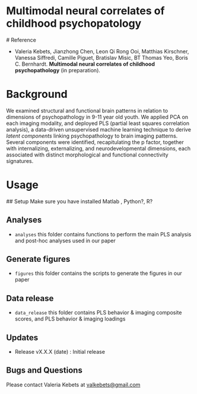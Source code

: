 # Multimodal neural correlates of childhood psychopatology


# Reference
* Valeria Kebets, Jianzhong Chen, Leon Qi Rong Ooi, Matthias Kirschner, Vanessa Siffredi, Camille Piguet, Bratislav Misic, BT Thomas Yeo, Boris C. Bernhardt. **Multimodal neural correlates of childhood psychopathology** (in preparation).


# Background
We examined structural and functional brain patterns in relation to dimensions of psychopathology in 9-11 year old youth. We applied PCA on each imaging modality, and deployed PLS (partial least squares correlation analysis), a data-driven unsupervised machine learning technique to derive *latent components* linking psychopathology to brain imaging patterns.
Several components were identified, recapitulating the p factor, together with internalizing, externalizing, and neurodevelopmental dimensions, each associated with distinct morphological and functional connectivity signatures. 

# Usage
## Setup
Make sure you have installed Matlab <version>, Python?, R?

## Analyses
* `analyses` this folder contains functions to perform the main PLS analysis and post-hoc analyses used in our paper

## Generate figures
* `figures` this folder contains the scripts to generate the figures in our paper

## Data release
* `data_release` this folder contains PLS behavior & imaging composite scores, and PLS behavior & imaging loadings

## Updates
* Release vX.X.X (date) : Initial release

## Bugs and Questions
Please contact Valeria Kebets at valkebets@gmail.com

